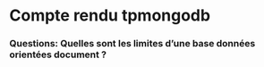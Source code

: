 # Compte rendu tpmongodb

### Questions: Quelles sont les limites d’une base données orientées document ?

